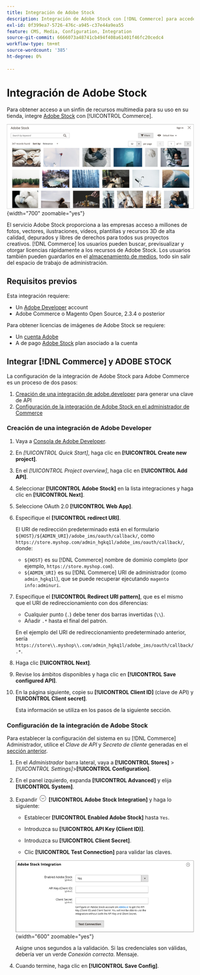 ```yaml
---
title: Integración de Adobe Stock
description: Integración de Adobe Stock con [!DNL Commerce] para acceder a innumerables recursos de medios para usarlos en su tienda.
exl-id: 0f399ea7-5726-476c-a945-c37e44a9ea55
feature: CMS, Media, Configuration, Integration
source-git-commit: 6666073a48741cb494f408a61401f46fc20cedc4
workflow-type: tm+mt
source-wordcount: '385'
ht-degree: 0%

---
```


# Integración de Adobe Stock

Para obtener acceso a un sinfín de recursos multimedia para su uso en su tienda, integre [Adobe Stock][adobe-stock] con [!UICONTROL Commerce].

![Resultados de búsqueda de Adobe Stock](./assets/adobe-stock-search-grid.png){width="700" zoomable="yes"}

El servicio Adobe Stock proporciona a las empresas acceso a millones de fotos, vectores, ilustraciones, vídeos, plantillas y recursos 3D de alta calidad, depurados y libres de derechos para todos sus proyectos creativos. [!DNL Commerce] los usuarios pueden buscar, previsualizar y otorgar licencias rápidamente a los recursos de Adobe Stock. Los usuarios también pueden guardarlos en el [almacenamiento de medios][media-storage], todo sin salir del espacio de trabajo de administración.

## Requisitos previos

Esta integración requiere:

- Un [Adobe Developer][dev-console] account
- Adobe Commerce o Magento Open Source, 2.3.4 o posterior

Para obtener licencias de imágenes de Adobe Stock se requiere:

- Un [cuenta Adobe][adobe-signin]
- A de pago [Adobe Stock][adobe-stock] plan asociado a la cuenta

## Integrar [!DNL Commerce] y ADOBE STOCK

La configuración de la integración de Adobe Stock para Adobe Commerce es un proceso de dos pasos:

1. [Creación de una integración de adobe.developer](#create-an-adobe-developer-integration) para generar una clave de API
1. [Configuración de la integración de Adobe Stock en el administrador de Commerce](#configure-the-adobe-stock-integration)

### Creación de una integración de Adobe Developer

1. Vaya a [Consola de Adobe Developer][dev-console].

1. En _[!UICONTROL Quick Start]_, haga clic en **[!UICONTROL Create new project]**.

1. En el _[!UICONTROL Project overview]_, haga clic en **[!UICONTROL Add API]**.

1. Seleccionar **[!UICONTROL Adobe Stock]** en la lista integraciones y haga clic en **[!UICONTROL Next]**.

1. Seleccione OAuth 2.0 **[!UICONTROL Web App]**.

1. Especifique el **[!UICONTROL redirect URI]**.

   El URI de redirección predeterminado está en el formulario `${HOST}/${ADMIN_URI}/adobe_ims/oauth/callback/`, como `https://store.myshop.com/admin_hgkq1l/adobe_ims/oauth/callback/`, donde:

   - `${HOST}` es su [!DNL Commerce] nombre de dominio completo (por ejemplo, `https://store.myshop.com`).
   - `${ADMIN_URI}` es su [!DNL Commerce] URI de administrador (como `admin_hgkq1l`), que se puede recuperar ejecutando `magento info:adminuri`.

1. Especifique el **[!UICONTROL Redirect URI pattern]**, que es el mismo que el URI de redireccionamiento con dos diferencias:

   - Cualquier punto (`.`) debe tener dos barras invertidas (`\\`).
   - Añadir `.*` hasta el final del patrón.

   En el ejemplo del URI de redireccionamiento predeterminado anterior, sería `https://store\\.myshop\\.com/admin_hgkq1l/adobe_ims/oauth/callback/.*`.

1. Haga clic **[!UICONTROL Next]**.

1. Revise los ámbitos disponibles y haga clic en **[!UICONTROL Save configured API]**.

1. En la página siguiente, copie su **[!UICONTROL Client ID]** (clave de API) y **[!UICONTROL Client secret]**.

   Esta información se utiliza en los pasos de la siguiente sección.

### Configuración de la integración de Adobe Stock

Para establecer la configuración del sistema en su [!DNL Commerce] Administrador, utilice el _Clave de API_ y _Secreto de cliente_ generadas en el [sección anterior][create-integration].

1. En el _Administrador_ barra lateral, vaya a **[!UICONTROL Stores]** > _[!UICONTROL Settings]_>**[!UICONTROL Configuration]**.

1. En el panel izquierdo, expanda **[!UICONTROL Advanced]** y elija **[!UICONTROL System]**.

1. Expandir ![Selector de expansión](../assets/icon-display-expand.png) **[!UICONTROL Adobe Stock Integration]** y haga lo siguiente:

   - Establecer **[!UICONTROL Enabled Adobe Stock]** hasta `Yes`.

   - Introduzca su **[!UICONTROL API Key (Client ID)]**.

   - Introduzca su **[!UICONTROL Client Secret]**.

   - Clic **[!UICONTROL Test Connection]** para validar las claves.

   ![Configuración avanzada: integración con Adobe Stock](./assets/system-adobe-stock-integration.png){width="600" zoomable="yes"}

   Asigne unos segundos a la validación. Si las credenciales son válidas, debería ver un verde _Conexión correcta._ Mensaje.

1. Cuando termine, haga clic en **[!UICONTROL Save Config]**.

[adobe-stock]: https://stock.adobe.com
[adobe-signin]: https://helpx.adobe.com/manage-account/using/access-adobe-id-account.html
[media-storage]: media-storage.md
[dev-console]: https://developer.adobe.com/console/home
[create-integration]: #create-an-adobeio-integration
